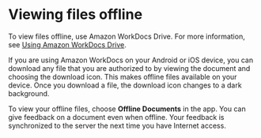 # Viewing files offline<a name="view-offline"></a>

To view files offline, use Amazon WorkDocs Drive\. For more information, see [Using Amazon WorkDocs Drive](workdocs_drive_help.md)\.

If you are using Amazon WorkDocs on your Android or iOS device, you can download any file that you are authorized to by viewing the document and choosing the download icon\. This makes offline files available on your device\. Once you download a file, the download icon changes to a dark background\.

To view your offline files, choose **Offline Documents** in the app\. You can give feedback on a document even when offline\. Your feedback is synchronized to the server the next time you have Internet access\.